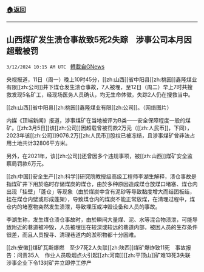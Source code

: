 ###  [:house:返回](README.md)
---


## 山西煤矿发生溃仓事故致5死2失踪　涉事公司本月因超载被罚
`3/12/2024 10:15 AM UTC ` [轉載自GNews](https://gnews.org/articles/2387448)

央视报道，11日（周一）晚上10时45分，[[zh:山西]]省中阳县[[zh:桃园]]鑫隆煤业有限[[zh:公司]]井下煤仓发生溃仓事故，7人被埋，至12日（周二）早上7时共搜救发现5名矿工，经现场医务人员确认，均无生命体徵，失踪2人仍在搜救当中。

[[zh:山西]]省中阳县[[zh:桃园]]鑫隆煤业有限[[zh:公司]]。（网络图片）

内媒《顶端新闻》报道，涉事煤矿在当地被评为B类——安全保障程度一般的煤矿。[[zh:3月5日]]该[[zh:公司]]因超载曾被罚款2万元（[[zh:人民币]]，下同），2023年该[[zh:公司]]9076.2万[[zh:人民币]]股权已被冻结，且涉事煤矿曾非法占用土地共计32806平方米。

另外，在2021年，该[[zh:公司]]还曾因多个违规事项，被[[zh:山西]]煤矿安全监察局罚款6万元。

[[zh:中国]]安全生产[[zh:科学]]研究院教授级高级工程师李湖生解释，溃仓事故是指煤矿井下用於临时存储煤炭的煤仓，由於多种原因造成煤仓放煤口堵塞、煤仓内出现「挂壁」「蓬仓」等现象（由於煤炭中含有泥砂等导致黏度增大而结团板结，挂在煤仓内壁或形成蓬架），导致煤仓内的煤炭不能正常放煤，在清理过程中，煤仓内的堵塞物突然发生溃泄，导致埋压或冲毁设备和人员的事故。

李湖生称，发生煤仓溃仓事故时，由於瞬间大量煤、泥、水等混合物溃泄，可能导致附近的巷道被冲毁，人员被埋压在较深或较远的巷道内部，被困人员的生存条件很差，而且人员搜寻、清理巷道内的淤积物都十分困难。

[[zh:安徽]]煤矿瓦斯爆燃　至少7死2人失联[[zh:陕西]]煤矿爆炸致11死　事故报告：问责35人　作业人员吸烟点火引起[[zh:河南]][[zh:平顶山]]矿难13死3失联　涉事企业下令13对矿井立即停工停产
